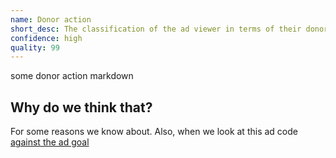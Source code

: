 ```yaml
---
name: Donor action
short_desc: The classification of the ad viewer in terms of their donor status
confidence: high
quality: 99
---
```


some donor action markdown

## Why do we think that?

For some reasons we know about. Also, when we look at this ad code
[against the ad goal](/campaigns/trump/ad_codes/1/against/3)
